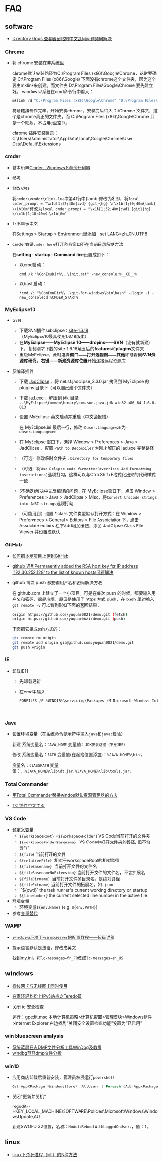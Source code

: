 # FAQ

## software

* [Directory Opus 查看器窗格的中文乱码问题如何解决](https://www.zhihu.com/question/50458466/answer/124012007)


### Chrome

* 将 chrome 安装在非系统盘

  chrome默认安装路径为C:\Program Files (x86)\Google\Chrome，这时要确定 C:\Program Files (x86)\Google\ 下面没有chrome这个文件夹，因为这个要由mklink来创建。而文件夹 D:\Program Files\Google\Chrome 要先建立好。
  windows7系统在cmd命令行中输入：

  ```powershell
  mklink /d "C:\Program Files (x86)\Google\Chrome" "D:\Program Files\Google\Chrome"
  ```

  符号链接制作完毕，开始安装chrome，安装完后进入 D:\Chrome 文件夹，这个是chrome真正的文件夹，而 C:\Program Files (x86)\Google\Chrome 只是一个映射，不占用c盘空间。

  chrome 插件安装目录：C:\Users\Administrator\AppData\Local\Google\Chrome\User Data\Default\Extensions


### cmder

- 基本设置[Cmder--Windows下命令行利器](https://www.cnblogs.com/zqzjs/archive/2016/12/19/6188605.html)

- [参考](http://blog.csdn.net/qq_22186119/article/details/77453227)

- 修改`λ`为`$`

  将`cmder\vendor\clink.lua`中第41行中{lamb}修改为$ 
  即，将`local cmder_prompt = "\x1b[1;32;40m{cwd} {git}{hg} \n\x1b[1;30;40m{lamb} \x1b[0m"`修改为`local cmder_prompt = "\x1b[1;32;40m{cwd} {git}{hg} \n\x1b[1;30;40m$ \x1b[0m"`

- `ls`不显示中文

  在Settings > Startup > Environment里添加：set LANG=zh_CN.UTF8

- cmder右键`cmder here`打开命令窗口不在当前目录解决方法

  在**setting - startup - Command line**设置成如下：

  - 以cmd启动：

    `cmd /k "%ConEmuDir%\..\init.bat" -new_console:%__CD__%`


  - 以bash启动：

    `*cmd /c "%ConEmuDir%\..\git-for-windows\bin\bash" --login -i -new_console:d:%CMDER_START%`

### MyEclipse10

* SVN

  * 下载SVN插件subclipse：[site-1.6.18](http://subclipse.tigris.org/servlets/ProjectDocumentList?folderID=2240) （MyEclipse10最高使用1.6.18版本）
  * 在**MyEclipse——MyEclipse 10——dropins——SVN**（没有就新建）下，复制刚才下载的site-1.6.18解压后的**features**和**plugins**文件夹
  * 重启MyEclipse，此时选择**窗口——打开透视图——其他**即可看到**SVN资源库研究**，**右键——新建资源库位置**开始连接远程资源库

* 反编译插件

  * 下载 [JadClipse](http://prdownloads.sourceforge.net/jadclipse/net.sf.jadclipse_3.3.0.jar?download) ，将 net.sf.jadclipse_3.3.0.jar 拷贝到 MyEclipse 的 plugins 目录下（可以自己建个文件夹）

  * 下载 [jad.exe](https://varaneckas.com/jad/) ，解压到 jdk 目录 `..\MyEclipse\Common\binary\com.sun.java.jdk.win32.x86_64_1.6.0.013`

  * 设置 MyEclipse 英文启动并重启（中文会报错）

    在 MyEclipse.ini 最后一行，修改`-Duser.language=zh`为`-Duser.language=en`

  * 在 MyEclipse 窗口下，选择 Window > Preferences > Java > JadClipse ，配置 `Path to Decompiler` 为刚才解压的 jad.exe 完整路径

  * （可选）修改临时文件夹：`Directory for temporary files`

  * （可选）将`Use Eclipse code formatter(overrides Jad formatting instructions)`选项打勾，这样可以与Ctrl+Shif+F格式化出来的代码样式一致

  * (不确定)解决中文反编译的问题，在 MyEclipse窗口下，点击 Window > Preferences > Java > JadClipse > Misc，将`Convert Unicode strings into ANSI strings`选项打勾

  * （可能用到）设置 *.class 文件类型默认打开方式：在 Window > Preferences > General > Editors > File Assoiciatior 下，点击 Associate editors 栏下Add增加按钮，添加 JadClipse Class File Viewer 并设置成默认

### GitHub

* [如何把本地项目上传到GitHub](https://jingyan.baidu.com/article/36d6ed1f9ba2bb1bce488368.html)


* [github 遇到Permanently added the RSA host key for IP address '192.30.252.128' to the list of known hosts问题解决](http://www.cnblogs.com/xiangyangzhu/p/5316041.html)

* github 每次 push 都要输用户名和密码解决方法

  在 github.com 上建立了一个小项目，可是在每次 push 的时候，都要输入用户名和密码，很是麻烦，原因是使用了 https 方式 push，在 bash 里边输入 `git remote -v` 可以看到形如下面的返回结果：

  ```bash
  origin https://github.com/yuquan0821/demo.git (fetch)
  origin https://github.com/yuquan0821/demo.git (push)
  ```

  下面把它换成ssh方式的：

  ```bash
  git remote rm origin
  git remote add origin git@github.com:yuquan0821/demo.git
  git push origin 
  ```

### IE

* 卸载IE11

  * 先卸载更新

  * 在cmd中输入

    ```powershell
    FORFILES /P %WINDIR%\servicing\Packages /M Microsoft-Windows-InternetExplorer-11..mum /c "cmd /c echo Uninstalling package @fname && start /w pkgmgr /up:@fname /norestart"
    ```

    ​

### Java

* 设置环境变量（在系统命令提示符中输入`java`和`javac`检验）

  新建 系统变量名：`JAVA_HOME` 变量值：`JDK安装路径（不是JRE）`   

  修改 系统变量名：`PATH` 变量值(在起始位置添加)：`%JAVA_HOME%\bin；`  

  变量名：`CLASSPATH` 变量值：`.;%JAVA_HOME%\lib\dt.jar;%JAVA_HOME%\lib\tools.jar;`

### Total Commander

* [用Total Commander替换windos默认资源管理器的方法](https://blog.csdn.net/u010528745/article/details/41759463)


* [TC 插件中文主页](http://xbeta.info/tc/addons.htm)

### VS Code

* [预定义变量](https://code.visualstudio.com/docs/editor/variables-reference#_predefined-variables)
  * `${workspaceRoot}` =`${workspaceFolder}` VS Code当前打开的文件夹
  * `${workspaceFolderBasename} ` VS Code中打开文件夹的路径, 但不包含"/"
  * `${file}` 当前打开的文件
  * `${relativeFile} `相对于workspaceRoot的相对路径
  * `${fileBasename} `当前打开文件的文件名
  * `${fileBasenameNoExtension}` 当前打开文件的文件名，不含扩展名
  * `${fileDirname} `当前打开文件的目录名，是绝对路径
  * `${fileExtname}` 当前打开文件的拓展名，如`.json`
  * ``${cwd}` the task runner's current working directory on startup
  * `${lineNumber}`  the current selected line number in the active file
* 环境变量
  * 环境变量`${env.Name}` (e.g. `${env.PATH}`)
* 参考[变量替代](https://code.visualstudio.com/docs/editor/tasks#_variable-substitution)

### WAMP

* [windows环境下wampserver的配置教程——超级详细](http://blog.csdn.net/wuguandi/article/details/53561253)

* 提示语言默认是法语，修改成英文

  找到my.ini，将`lc-messages=fr_FR`改成`lc-messages=en_US`

## windows

* [有线网卡与无线网卡同时使用](http://www.cnblogs.com/lovemo1314/archive/2010/10/08/1846057.html)

* [在家轻轻松松上IPv6站点之Teredo篇](http://bbs.pcbeta.com/viewthread-1580771-1-1.html)

* 关闭 ie 安全检查

  运行：gpedit.msc
  本地计算机策略>计算机配置>管理模块>Windows组件>Internet Explorer
  右边找到“关闭安全设置检查功能”设置为“已启用”

### win bluescreen analysis

- [系统蓝屏日志DMP文件分析工具WinDbg及教程](https://www.yeboyzq.com/zhuomianweihu/xitongyingyongjiqiao/520.html)
- [windbg蓝屏dmp文件分析](http://blog.csdn.net/greless/article/details/71440505)

### win10

* 应用商店卸载后重新安装，管理员权限运行`powershell`

  ```powershell
  Get-AppXPackage *WindowsStore* -AllUsers | Foreach {Add-AppxPackage -DisableDevelopmentMode -Register "$($_.InstallLocation)\AppXManifest.xml"}
  ```

* 关闭“更新并关机”

  regedit--HKEY_LOCAL_MACHINE\SOFTWARE\Policies\Microsoft\Windows\WindowsUpdate\AU

  新建SWORD 32位值，名称：`NoAutoRebootWithLoggedOnUsers`，值：`1`。

## linux

* [linux下杀死进程（kill）的N种方法](http://blog.csdn.net/andy572633/article/details/7211546)